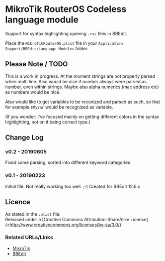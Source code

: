 # MikroTik RouterOS Codeless language module
Support for syntax highlighting opening `.rsc` files in BBEdit.

Place the `MikroTikRouterOS.plist` file in your `Application Support/BBEdit/Language Modules` folder.

## Please Note / TODO
This is a work in progress. At the moment strings are not properly parsed when multi line.
Also would be nice if number always were parsed as number, even within strings.
Maybe also alpha numerics (mac address etc) as numbers would be nice.

Also would like to get variables to be reconized and parsed as such, so that for example `$MyVar` would be recognized as variable.

(If you wonder: I've focused mainly on getting different colors in the syntax highlighting, not on it being correct type.)

## Change Log
### v0.2 - 20190605
Fixed some parsing, sorted into different keyword categories

### v0.1 - 20190223
Initial file. Not really working too well. ;-)
Created for BBEdit 12.6.x

## Licence
As stated in the `.plist` file:  
Released under a
[Creative Commons Attribution-ShareAlike License](<http://www.creativecommons.org/licenses/by-sa/3.0/)

### Related URLs/Links

- [MikroTik](https://mikrotik.com/)
- [BBEdit](https://www.barebones.com/products/bbedit/index.html)